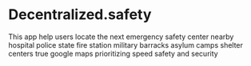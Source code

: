 # Decentralized.safety
This app help users locate the next emergency safety center nearby hospital police state fire station military barracks asylum camps shelter centers true google maps prioritizing speed safety and security
